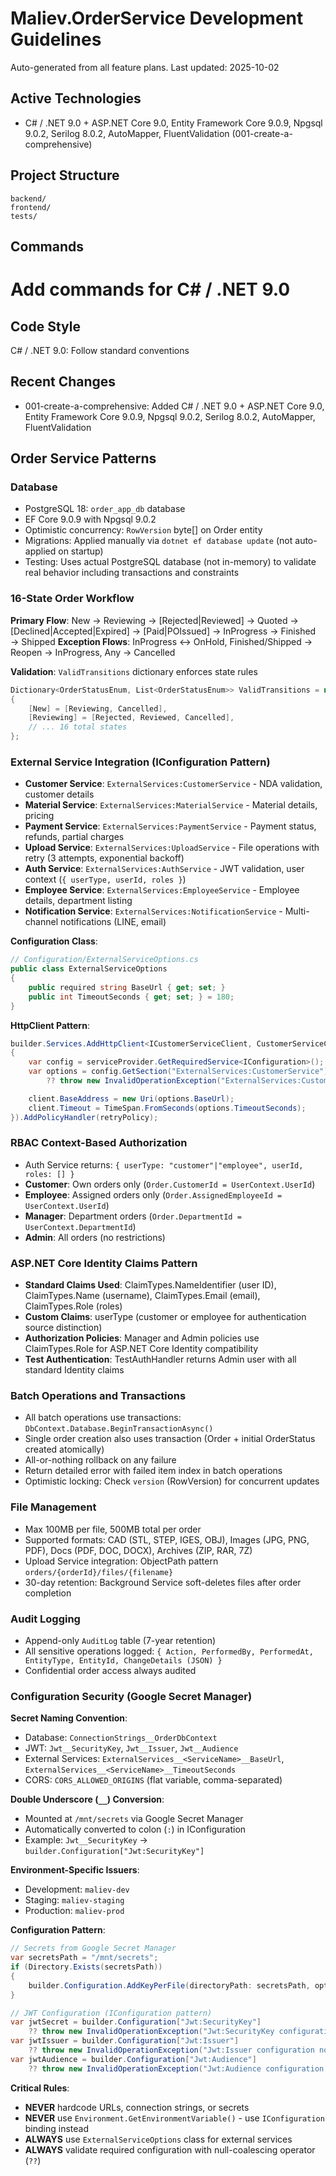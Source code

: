 ﻿# Maliev.OrderService Development Guidelines

Auto-generated from all feature plans. Last updated: 2025-10-02

## Active Technologies
- C# / .NET 9.0 + ASP.NET Core 9.0, Entity Framework Core 9.0.9, Npgsql 9.0.2, Serilog 8.0.2, AutoMapper, FluentValidation (001-create-a-comprehensive)

## Project Structure
```
backend/
frontend/
tests/
```

## Commands
# Add commands for C# / .NET 9.0

## Code Style
C# / .NET 9.0: Follow standard conventions

## Recent Changes
- 001-create-a-comprehensive: Added C# / .NET 9.0 + ASP.NET Core 9.0, Entity Framework Core 9.0.9, Npgsql 9.0.2, Serilog 8.0.2, AutoMapper, FluentValidation

<!-- MANUAL ADDITIONS START -->

## Order Service Patterns

### Database
- PostgreSQL 18: `order_app_db` database
- EF Core 9.0.9 with Npgsql 9.0.2
- Optimistic concurrency: `RowVersion` byte[] on Order entity
- Migrations: Applied manually via `dotnet ef database update` (not auto-applied on startup)
- Testing: Uses actual PostgreSQL database (not in-memory) to validate real behavior including transactions and constraints

### 16-State Order Workflow
**Primary Flow**: New → Reviewing → [Rejected|Reviewed] → Quoted → [Declined|Accepted|Expired] → [Paid|POIssued] → InProgress → Finished → Shipped
**Exception Flows**: InProgress ↔ OnHold, Finished/Shipped → Reopen → InProgress, Any → Cancelled

**Validation**: `ValidTransitions` dictionary enforces state rules
```csharp
Dictionary<OrderStatusEnum, List<OrderStatusEnum>> ValidTransitions = new()
{
    [New] = [Reviewing, Cancelled],
    [Reviewing] = [Rejected, Reviewed, Cancelled],
    // ... 16 total states
};
```

### External Service Integration (IConfiguration Pattern)
- **Customer Service**: `ExternalServices:CustomerService` - NDA validation, customer details
- **Material Service**: `ExternalServices:MaterialService` - Material details, pricing
- **Payment Service**: `ExternalServices:PaymentService` - Payment status, refunds, partial charges
- **Upload Service**: `ExternalServices:UploadService` - File operations with retry (3 attempts, exponential backoff)
- **Auth Service**: `ExternalServices:AuthService` - JWT validation, user context (`{ userType, userId, roles }`)
- **Employee Service**: `ExternalServices:EmployeeService` - Employee details, department listing
- **Notification Service**: `ExternalServices:NotificationService` - Multi-channel notifications (LINE, email)

**Configuration Class**:
```csharp
// Configuration/ExternalServiceOptions.cs
public class ExternalServiceOptions
{
    public required string BaseUrl { get; set; }
    public int TimeoutSeconds { get; set; } = 180;
}
```

**HttpClient Pattern**:
```csharp
builder.Services.AddHttpClient<ICustomerServiceClient, CustomerServiceClient>((serviceProvider, client) =>
{
    var config = serviceProvider.GetRequiredService<IConfiguration>();
    var options = config.GetSection("ExternalServices:CustomerService").Get<ExternalServiceOptions>()
        ?? throw new InvalidOperationException("ExternalServices:CustomerService configuration not found");

    client.BaseAddress = new Uri(options.BaseUrl);
    client.Timeout = TimeSpan.FromSeconds(options.TimeoutSeconds);
}).AddPolicyHandler(retryPolicy);
```

### RBAC Context-Based Authorization
- Auth Service returns: `{ userType: "customer"|"employee", userId, roles: [] }`
- **Customer**: Own orders only (`Order.CustomerId = UserContext.UserId`)
- **Employee**: Assigned orders only (`Order.AssignedEmployeeId = UserContext.UserId`)
- **Manager**: Department orders (`Order.DepartmentId = UserContext.DepartmentId`)
- **Admin**: All orders (no restrictions)

### ASP.NET Core Identity Claims Pattern
- **Standard Claims Used**: ClaimTypes.NameIdentifier (user ID), ClaimTypes.Name (username), ClaimTypes.Email (email), ClaimTypes.Role (roles)
- **Custom Claims**: userType (customer or employee for authentication source distinction)
- **Authorization Policies**: Manager and Admin policies use ClaimTypes.Role for ASP.NET Core Identity compatibility
- **Test Authentication**: TestAuthHandler returns Admin user with all standard Identity claims

### Batch Operations and Transactions
- All batch operations use transactions: `DbContext.Database.BeginTransactionAsync()`
- Single order creation also uses transaction (Order + initial OrderStatus created atomically)
- All-or-nothing rollback on any failure
- Return detailed error with failed item index in batch operations
- Optimistic locking: Check `version` (RowVersion) for concurrent updates

### File Management
- Max 100MB per file, 500MB total per order
- Supported formats: CAD (STL, STEP, IGES, OBJ), Images (JPG, PNG, PDF), Docs (PDF, DOC, DOCX), Archives (ZIP, RAR, 7Z)
- Upload Service integration: ObjectPath pattern `orders/{orderId}/files/{filename}`
- 30-day retention: Background Service soft-deletes files after order completion

### Audit Logging
- Append-only `AuditLog` table (7-year retention)
- All sensitive operations logged: `{ Action, PerformedBy, PerformedAt, EntityType, EntityId, ChangeDetails (JSON) }`
- Confidential order access always audited

### Configuration Security (Google Secret Manager)

**Secret Naming Convention**:
- Database: `ConnectionStrings__OrderDbContext`
- JWT: `Jwt__SecurityKey`, `Jwt__Issuer`, `Jwt__Audience`
- External Services: `ExternalServices__<ServiceName>__BaseUrl`, `ExternalServices__<ServiceName>__TimeoutSeconds`
- CORS: `CORS_ALLOWED_ORIGINS` (flat variable, comma-separated)

**Double Underscore (`__`) Conversion**:
- Mounted at `/mnt/secrets` via Google Secret Manager
- Automatically converted to colon (`:`) in IConfiguration
- Example: `Jwt__SecurityKey` → `builder.Configuration["Jwt:SecurityKey"]`

**Environment-Specific Issuers**:
- Development: `maliev-dev`
- Staging: `maliev-staging`
- Production: `maliev-prod`

**Configuration Pattern**:
```csharp
// Secrets from Google Secret Manager
var secretsPath = "/mnt/secrets";
if (Directory.Exists(secretsPath))
{
    builder.Configuration.AddKeyPerFile(directoryPath: secretsPath, optional: true);
}

// JWT Configuration (IConfiguration pattern)
var jwtSecret = builder.Configuration["Jwt:SecurityKey"]
    ?? throw new InvalidOperationException("Jwt:SecurityKey configuration not found");
var jwtIssuer = builder.Configuration["Jwt:Issuer"]
    ?? throw new InvalidOperationException("Jwt:Issuer configuration not found");
var jwtAudience = builder.Configuration["Jwt:Audience"]
    ?? throw new InvalidOperationException("Jwt:Audience configuration not found");
```

**Critical Rules**:
- **NEVER** hardcode URLs, connection strings, or secrets
- **NEVER** use `Environment.GetEnvironmentVariable()` - use `IConfiguration` binding instead
- **ALWAYS** use `ExternalServiceOptions` class for external services
- **ALWAYS** validate required configuration with null-coalescing operator (`??`)

<!-- MANUAL ADDITIONS END -->
